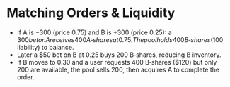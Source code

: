 # Matching Orders & Liquidity

- If A is −300 (price 0.75) and B is +300 (price 0.25): a $300 bet on A receives 400 A‑shares at 0.75. The pool holds 400 B‑shares ($100 liability) to balance.
- Later a $50 bet on B at 0.25 buys 200 B‑shares, reducing B inventory.
- If B moves to 0.30 and a user requests 400 B‑shares ($120) but only 200 are available, the pool sells 200, then acquires A to complete the order.

